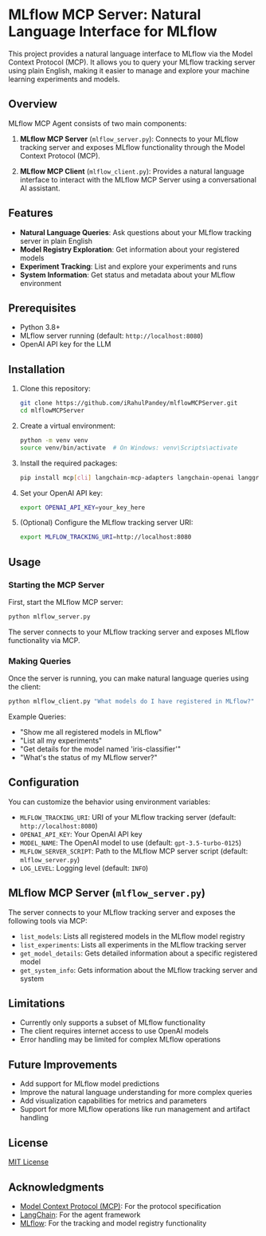 # MLflow MCP Server: Natural Language Interface for MLflow

This project provides a natural language interface to MLflow via the Model Context Protocol (MCP). It allows you to query your MLflow tracking server using plain English, making it easier to manage and explore your machine learning experiments and models.

## Overview

MLflow MCP Agent consists of two main components:

1. **MLflow MCP Server** (`mlflow_server.py`): Connects to your MLflow tracking server and exposes MLflow functionality through the Model Context Protocol (MCP).

2. **MLflow MCP Client** (`mlflow_client.py`): Provides a natural language interface to interact with the MLflow MCP Server using a conversational AI assistant.

## Features

- **Natural Language Queries**: Ask questions about your MLflow tracking server in plain English
- **Model Registry Exploration**: Get information about your registered models
- **Experiment Tracking**: List and explore your experiments and runs
- **System Information**: Get status and metadata about your MLflow environment

## Prerequisites

- Python 3.8+
- MLflow server running (default: `http://localhost:8080`)
- OpenAI API key for the LLM

## Installation

1. Clone this repository:
   ```bash
   git clone https://github.com/iRahulPandey/mlflowMCPServer.git
   cd mlflowMCPServer
   ```

2. Create a virtual environment:
   ```bash
   python -m venv venv
   source venv/bin/activate  # On Windows: venv\Scripts\activate
   ```

3. Install the required packages:
   ```bash
   pip install mcp[cli] langchain-mcp-adapters langchain-openai langgraph mlflow
   ```

4. Set your OpenAI API key:
   ```bash
   export OPENAI_API_KEY=your_key_here
   ```

5. (Optional) Configure the MLflow tracking server URI:
   ```bash
   export MLFLOW_TRACKING_URI=http://localhost:8080
   ```

## Usage

### Starting the MCP Server

First, start the MLflow MCP server:

```bash
python mlflow_server.py
```

The server connects to your MLflow tracking server and exposes MLflow functionality via MCP.

### Making Queries

Once the server is running, you can make natural language queries using the client:

```bash
python mlflow_client.py "What models do I have registered in MLflow?"
```

Example Queries:

- "Show me all registered models in MLflow"
- "List all my experiments"
- "Get details for the model named 'iris-classifier'"
- "What's the status of my MLflow server?"

## Configuration

You can customize the behavior using environment variables:

- `MLFLOW_TRACKING_URI`: URI of your MLflow tracking server (default: `http://localhost:8080`)
- `OPENAI_API_KEY`: Your OpenAI API key
- `MODEL_NAME`: The OpenAI model to use (default: `gpt-3.5-turbo-0125`)
- `MLFLOW_SERVER_SCRIPT`: Path to the MLflow MCP server script (default: `mlflow_server.py`)
- `LOG_LEVEL`: Logging level (default: `INFO`)

## MLflow MCP Server (`mlflow_server.py`)

The server connects to your MLflow tracking server and exposes the following tools via MCP:

- `list_models`: Lists all registered models in the MLflow model registry
- `list_experiments`: Lists all experiments in the MLflow tracking server
- `get_model_details`: Gets detailed information about a specific registered model
- `get_system_info`: Gets information about the MLflow tracking server and system


## Limitations

- Currently only supports a subset of MLflow functionality
- The client requires internet access to use OpenAI models
- Error handling may be limited for complex MLflow operations

## Future Improvements

- Add support for MLflow model predictions
- Improve the natural language understanding for more complex queries
- Add visualization capabilities for metrics and parameters
- Support for more MLflow operations like run management and artifact handling

## License

[MIT License](LICENSE)

## Acknowledgments

- [Model Context Protocol (MCP)](https://github.com/anthropics/model-context-protocol): For the protocol specification
- [LangChain](https://github.com/langchain-ai/langchain): For the agent framework
- [MLflow](https://github.com/mlflow/mlflow): For the tracking and model registry functionality